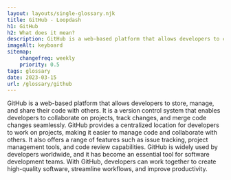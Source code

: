 ```yaml
--- 
layout: layouts/single-glossary.njk
title: GitHub - Loopdash
h1: GitHub
h2: What does it mean?
description: GitHub is a web-based platform that allows developers to collaborate on code, manage version control, and deploy their projects seamlessly, just like how WordPress enables developers to create and manage websites and blogs.
imageAlt: keyboard
sitemap:
	changefreq: weekly
	priority: 0.5
tags: glossary
date: 2023-03-15
url: /glossary/github
---
```


GitHub is a web-based platform that allows developers to store, manage, and share their code with others. It is a version control system that enables developers to collaborate on projects, track changes, and merge code changes seamlessly. GitHub provides a centralized location for developers to work on projects, making it easier to manage code and collaborate with others. It also offers a range of features such as issue tracking, project management tools, and code review capabilities. GitHub is widely used by developers worldwide, and it has become an essential tool for software development teams. With GitHub, developers can work together to create high-quality software, streamline workflows, and improve productivity.
